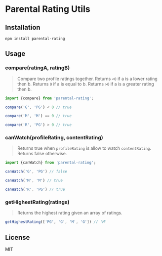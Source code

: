 # Parental Rating Utils

## Installation

```
npm install parental-rating
```

## Usage

### compare(ratingA, ratingB)

> Compare two profile ratings together.
> Returns `<0` if a is a lower rating then b.
> Returns `0` if a is equal to b.
> Returns `>0` if a is a greater rating then b.

``` javascript
import {compare} from 'parental-rating';

compare('G', 'PG') < 0 // true

compare('M', 'M') == 0 // true

compare('R', 'PG') > 0 // true
```

### canWatch(profileRating, contentRating)

> Returns true when `profileRating` is allow to watch `contentRating`.
> Returns false otherwise.

``` javascript
import {canWatch} from 'parental-rating';

canWatch('G', 'PG') // false

canWatch('M', 'M') // true

canWatch('R', 'PG') // true
```

### getHighestRating(ratings)

> Returns the highest rating given an array of ratings.

``` javascript
getHighestRating(['PG', 'G', 'M', 'G']) // 'M'
```

## License

MIT
